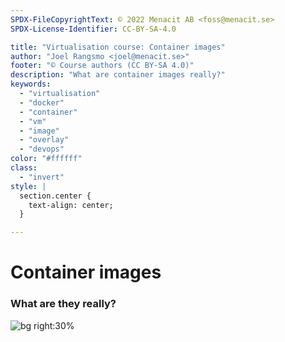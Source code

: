 ```yaml
---
SPDX-FileCopyrightText: © 2022 Menacit AB <foss@menacit.se>
SPDX-License-Identifier: CC-BY-SA-4.0

title: "Virtualisation course: Container images"
author: "Joel Rangsmo <joel@menacit.se>"
footer: "© Course authors (CC BY-SA 4.0)"
description: "What are container images really?"
keywords:
  - "virtualisation"
  - "docker"
  - "container"
  - "vm"
  - "image"
  - "overlay"
  - "devops"
color: "#ffffff"
class:
  - "invert"
style: |
  section.center {
    text-align: center;
  }

---
```

<!-- _footer: "%ATTRIBUTION_PREFIX% Dennis van Zuijlekom (CC BY-SA 2.0)" -->
# Container images
### What are they really?

![bg right:30%](images/25-cd_collage.jpg)
